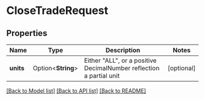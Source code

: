 # CloseTradeRequest

## Properties

Name | Type | Description | Notes
------------ | ------------- | ------------- | -------------
**units** | Option<**String**> | Either \"ALL\", or a positive DecimalNumber reflection a partial unit | [optional]

[[Back to Model list]](../README.md#documentation-for-models) [[Back to API list]](../README.md#documentation-for-api-endpoints) [[Back to README]](../README.md)



